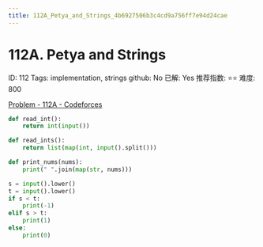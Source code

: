 ```yaml
---
title: 112A_Petya_and_Strings_4b6927506b3c4cd9a756ff7e94d24cae
---
```


# 112A. Petya and Strings

ID: 112
Tags: implementation, strings
github: No
已解: Yes
推荐指数: ⭐⭐
难度: 800

[Problem - 112A - Codeforces](https://codeforces.com/problemset/problem/112/A)

```python
def read_int():
    return int(input())

def read_ints():
    return list(map(int, input().split()))

def print_nums(nums):
    print(" ".join(map(str, nums)))

s = input().lower()
t = input().lower()
if s < t:
    print(-1)
elif s > t:
    print(1)
else:
    print(0)
```